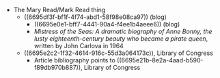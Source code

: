 - The Mary Read/Mark Read thing
	- ((6695df3f-bf1f-4f74-abd1-58f98e08ca97)) (blog)
		- ((6695e0e1-bff7-4441-90a4-f4ee1b4aeee6)) (blog)
		- *Mistress of the Seas: A dramatic biography of Anne Bonny, the lusty eighteenth-century beauty who became a pirate queen*, written by John Carlova in 1964
	- ((6695e2c2-1f32-4614-916c-55d3a064173c)), Library of Congress
		- Article bibliography points to ((6695e21b-8e2a-4aad-b590-f89db970b887)), Library of Congress